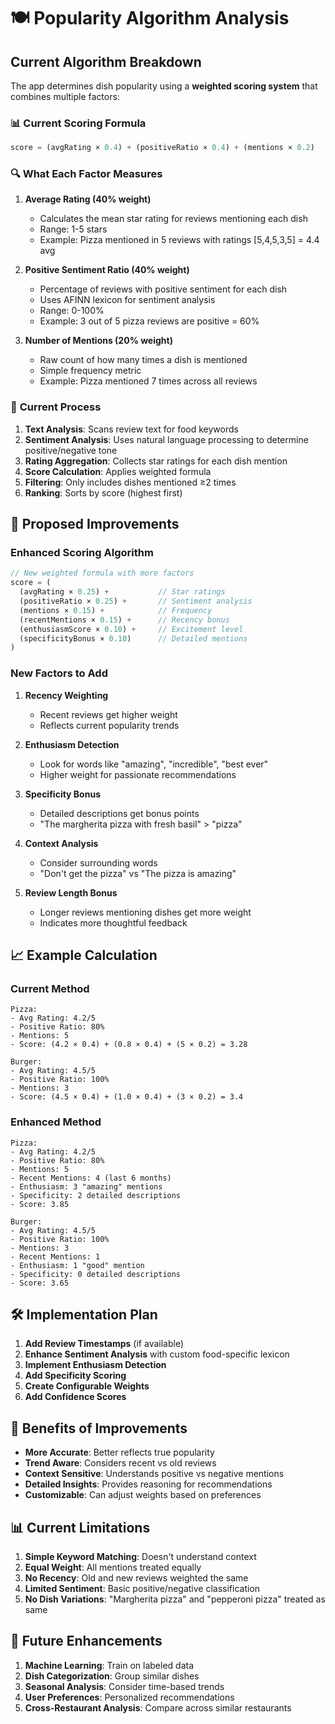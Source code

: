 # 🍽️ Popularity Algorithm Analysis

## Current Algorithm Breakdown

The app determines dish popularity using a **weighted scoring system** that combines multiple factors:

### 📊 **Current Scoring Formula**
```javascript
score = (avgRating × 0.4) + (positiveRatio × 0.4) + (mentions × 0.2)
```

### 🔍 **What Each Factor Measures**

1. **Average Rating (40% weight)**
   - Calculates the mean star rating for reviews mentioning each dish
   - Range: 1-5 stars
   - Example: Pizza mentioned in 5 reviews with ratings [5,4,5,3,5] = 4.4 avg

2. **Positive Sentiment Ratio (40% weight)**
   - Percentage of reviews with positive sentiment for each dish
   - Uses AFINN lexicon for sentiment analysis
   - Range: 0-100%
   - Example: 3 out of 5 pizza reviews are positive = 60%

3. **Number of Mentions (20% weight)**
   - Raw count of how many times a dish is mentioned
   - Simple frequency metric
   - Example: Pizza mentioned 7 times across all reviews

### 🎯 **Current Process**

1. **Text Analysis**: Scans review text for food keywords
2. **Sentiment Analysis**: Uses natural language processing to determine positive/negative tone
3. **Rating Aggregation**: Collects star ratings for each dish mention
4. **Score Calculation**: Applies weighted formula
5. **Filtering**: Only includes dishes mentioned ≥2 times
6. **Ranking**: Sorts by score (highest first)

## 🚀 **Proposed Improvements**

### **Enhanced Scoring Algorithm**
```javascript
// New weighted formula with more factors
score = (
  (avgRating × 0.25) +           // Star ratings
  (positiveRatio × 0.25) +       // Sentiment analysis
  (mentions × 0.15) +            // Frequency
  (recentMentions × 0.15) +      // Recency bonus
  (enthusiasmScore × 0.10) +     // Excitement level
  (specificityBonus × 0.10)      // Detailed mentions
)
```

### **New Factors to Add**

1. **Recency Weighting**
   - Recent reviews get higher weight
   - Reflects current popularity trends

2. **Enthusiasm Detection**
   - Look for words like "amazing", "incredible", "best ever"
   - Higher weight for passionate recommendations

3. **Specificity Bonus**
   - Detailed descriptions get bonus points
   - "The margherita pizza with fresh basil" > "pizza"

4. **Context Analysis**
   - Consider surrounding words
   - "Don't get the pizza" vs "The pizza is amazing"

5. **Review Length Bonus**
   - Longer reviews mentioning dishes get more weight
   - Indicates more thoughtful feedback

## 📈 **Example Calculation**

### **Current Method**
```
Pizza:
- Avg Rating: 4.2/5
- Positive Ratio: 80%
- Mentions: 5
- Score: (4.2 × 0.4) + (0.8 × 0.4) + (5 × 0.2) = 3.28

Burger:
- Avg Rating: 4.5/5
- Positive Ratio: 100%
- Mentions: 3
- Score: (4.5 × 0.4) + (1.0 × 0.4) + (3 × 0.2) = 3.4
```

### **Enhanced Method**
```
Pizza:
- Avg Rating: 4.2/5
- Positive Ratio: 80%
- Mentions: 5
- Recent Mentions: 4 (last 6 months)
- Enthusiasm: 3 "amazing" mentions
- Specificity: 2 detailed descriptions
- Score: 3.85

Burger:
- Avg Rating: 4.5/5
- Positive Ratio: 100%
- Mentions: 3
- Recent Mentions: 1
- Enthusiasm: 1 "good" mention
- Specificity: 0 detailed descriptions
- Score: 3.65
```

## 🛠️ **Implementation Plan**

1. **Add Review Timestamps** (if available)
2. **Enhance Sentiment Analysis** with custom food-specific lexicon
3. **Implement Enthusiasm Detection**
4. **Add Specificity Scoring**
5. **Create Configurable Weights**
6. **Add Confidence Scores**

## 🎯 **Benefits of Improvements**

- **More Accurate**: Better reflects true popularity
- **Trend Aware**: Considers recent vs old reviews
- **Context Sensitive**: Understands positive vs negative mentions
- **Detailed Insights**: Provides reasoning for recommendations
- **Customizable**: Can adjust weights based on preferences

## 📊 **Current Limitations**

1. **Simple Keyword Matching**: Doesn't understand context
2. **Equal Weight**: All mentions treated equally
3. **No Recency**: Old and new reviews weighted the same
4. **Limited Sentiment**: Basic positive/negative classification
5. **No Dish Variations**: "Margherita pizza" and "pepperoni pizza" treated as same

## 🔮 **Future Enhancements**

1. **Machine Learning**: Train on labeled data
2. **Dish Categorization**: Group similar dishes
3. **Seasonal Analysis**: Consider time-based trends
4. **User Preferences**: Personalized recommendations
5. **Cross-Restaurant Analysis**: Compare across similar restaurants 